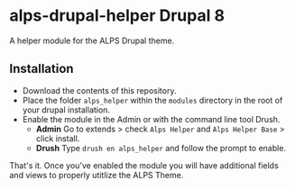 # alps-drupal-helper Drupal 8
A helper module for the ALPS Drupal theme.

## Installation
- Download the contents of this repository.
- Place the folder `alps_helper` within the `modules` directory in the root of your drupal installation.
- Enable the module in the Admin or with the command line tool Drush.
  * **Admin** Go to extends > check `Alps Helper` and `Alps Helper Base` > click install.
  * **Drush** Type `drush en alps_helper` and follow the prompt to enable.

That's it. Once you've enabled the module you will have additional fields and views to properly utitlize the ALPS Theme.